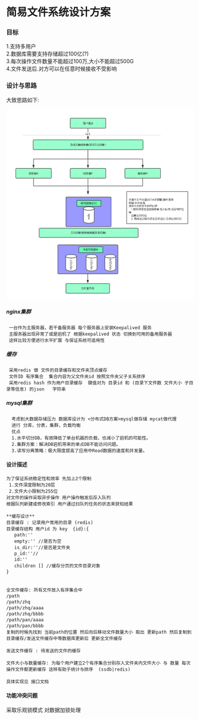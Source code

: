 # 简易文件系统设计方案

### 目标

1.支持多用户  
2.数据库需要支持存储超过100亿\(?\)  
3.每次操作文件数量不能超过100万,大小不能超过500G  
4.文件发送后.对方可以在任意时候接收不受影响

### 设计与思路

大致思路如下:

![](/assets/系统架构.png)

##### nginx集群

```
 一台作为主服务器，若干备服务器 每个服务器上安装Keepalived 服务 
 主服务器出现异常了或是宕机了 根据keepalived 状态 切换到可用的备用服务器
 这样比较方便进行水平扩展 与保证系统可适用性
```

##### 缓存

```
 采用redis 做 文件的目录缓存和文件夹顶点缓存 
 文件ID 有序集合  集合内容为父文件夹id 按照文件夹父子关系排序
 采用redis hash 作为用户目录缓存  键值对为 目录id 和 (目录下文件数 文件大小 子目录等信息) 的json   字符串
```

##### mysql集群

```
  考虑到大数据存储压力 数据库设计为 <分布式DB方案>mysql做存储 mycat做代理
  进行 分库，分表，集群，负载均衡
  优点
  1.水平切分DB，有效降低了单台机器的负载，也减小了宕机的可能性。
  2.集群方案：解决DB宕机带来的单点DB不能访问问题。
  3.读写分离策略：极大限度提高了应用中Read数据的速度和并发量。
```

#### 设计描述

```
为了保证系统稳定性和效率 先加上2个限制 
 1.文件深度限制为20层
 2.文件大小限制为255位
对文件的操作采取异步操作 用户操作触发后存入队列
根据队列新建或修改索引 用户通过扫队列任务的状态来获知结果 

**缓存设计**
目录缓存 : 记录用户常用的目录 (redis)
目录缓存结构 用户id 为 key  {id}:{
   path:''
   empty:'' //是否为空
   is_dir:''//是否是文件夹
   p_id:''//
   id:''
   children [] //缓存分页的文件目录对象
}


全文件缓存: 所有文件放入有序集合中 
/path
/path/zhq
/path/zhq/aaaa
/path/zhq/bbbb
/path/pan/aaaa
/path/pan/bbbb 
复制的时候先找到 当前path的位置 然后向后移动文件数量大小 取出 更新path 然后复制到目录缓存/发送文件缓存中等数据库更新后 更新全文件缓存

发送文件缓存 : 待发送的文件的缓存

文件大小与数量缓存: 为每个用户建立2个有序集合分别存入文件夹内文件大小 与 数量 每次操作文件都更新缓存 这样有助于统计与排序  (ssdb|redis)

具体实现见 接口文档
```

#### 功能冲突问题

采取乐观锁模式 对数据加锁处理


